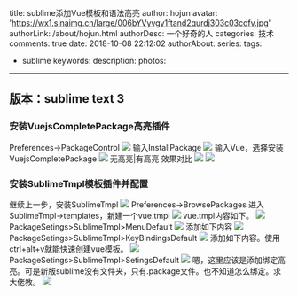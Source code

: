 title: sublime添加Vue模板和语法高亮
author: hojun
avatar: 'https://wx1.sinaimg.cn/large/006bYVyvgy1ftand2qurdj303c03cdfv.jpg'
authorLink: /about/hojun.html
authorDesc: 一个好奇的人
categories: 技术
comments: true
date: 2018-10-08 22:12:02
authorAbout:
series:
tags:
 - sublime
keywords:
description:
photos:
---
## 版本：sublime text 3
### 安装VuejsCompletePackage高亮插件
Preferences->PackageControl
![](https://wx4.sinaimg.cn/large/006bYVyvgy1fw01a7pdl8j30f509yjrk.jpg)
输入InstallPackage
![](https://wx4.sinaimg.cn/large/006bYVyvgy1fw01b56fuhj30lm0aejrq.jpg)
输入Vue，选择安装VuejsCompletePackage
![](https://ws2.sinaimg.cn/large/006bYVyvgy1fw01qh46dhj30om0dnq4d.jpg)
无高亮|有高亮 效果对比
![](https://wx4.sinaimg.cn/large/006bYVyvgy1fw01rjzi74j30fk0b63z0.jpg)
![](https://ws3.sinaimg.cn/large/006bYVyvgy1fw01s2v9fxj30f50bs3z2.jpg)
### 安装SublimeTmpl模板插件并配置
继续上一步，安装SublimeTmpl
![](https://ws1.sinaimg.cn/large/006bYVyvgy1fw01xzzyzqj30nv0b4wfa.jpg)
Preferences->BrowsePackages
进入SublimeTmpl->templates，新建一个vue.tmpl
![](https://ws1.sinaimg.cn/large/006bYVyvgy1fw02094n9yj30pb0g0tam.jpg)
vue.tmpl内容如下。
![](https://ws4.sinaimg.cn/large/006bYVyvgy1fw024y1bqcj30i00cjdgk.jpg)
PackageSetings>SublimeTmpl>MenuDefault
![](https://wx2.sinaimg.cn/large/006bYVyvgy1fw025q4f63j30lb0df0t9.jpg)
添加如下内容
![](https://ws4.sinaimg.cn/large/006bYVyvgy1fw026o7qbnj30hg0dm0td.jpg)
PackageSetings>SublimeTmpl>KeyBindingsDefault
![](https://wx2.sinaimg.cn/large/006bYVyvgy1fw02765ug2j30l60icgmg.jpg)
添加如下内容。使用ctrl+alt+v就能快速创建vue模板。
![](https://wx2.sinaimg.cn/large/006bYVyvgy1fw027ygdsfj30l20fx3zv.jpg)
PackageSetings>SublimeTmpl>SetingsDefault
![](https://wx4.sinaimg.cn/large/006bYVyvgy1fw02byfzijj30le0gk0tm.jpg)
嗯，这里应该是添加绑定高亮。可是新版sublime没有文件夹，只有.package文件。也不知道怎么绑定。求大佬教。
![](https://ws2.sinaimg.cn/large/006bYVyvgy1fw03bkfs9rj30i30a9gma.jpg)
